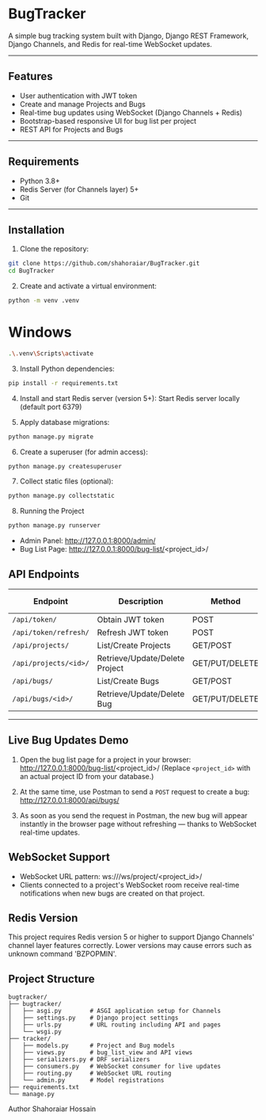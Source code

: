 # BugTracker

A simple bug tracking system built with Django, Django REST Framework, Django Channels, and Redis for real-time WebSocket updates.

---

## Features

- User authentication with JWT token
- Create and manage Projects and Bugs
- Real-time bug updates using WebSocket (Django Channels + Redis)
- Bootstrap-based responsive UI for bug list per project
- REST API for Projects and Bugs

---

## Requirements

- Python 3.8+
- Redis Server (for Channels layer) 5+
- Git

---

## Installation

1. Clone the repository:

```bash
git clone https://github.com/shahoraiar/BugTracker.git
cd BugTracker
```

2. Create and activate a virtual environment:
 ```bash
python -m venv .venv
```

# Windows
```bash
.\.venv\Scripts\activate
```

3. Install Python dependencies:
```bash
pip install -r requirements.txt
```

4. Install and start Redis server (version 5+):
Start Redis server locally (default port 6379)

5. Apply database migrations:
```bash
python manage.py migrate
```

6. Create a superuser (for admin access):
```bash
python manage.py createsuperuser
```

7. Collect static files (optional):
```bash
python manage.py collectstatic
```

8. Running the Project
```bash
python manage.py runserver
```

- Admin Panel: http://127.0.0.1:8000/admin/
- Bug List Page: http://127.0.0.1:8000/bug-list/<project_id>/

## API Endpoints
| Endpoint              | Description                    | Method         | Auth Required |
| --------------------- | ------------------------------ | -------------- | ------------- |
| `/api/token/`         | Obtain JWT token               | POST           | No            |
| `/api/token/refresh/` | Refresh JWT token              | POST           | No            |
| `/api/projects/`      | List/Create Projects           | GET/POST       | Yes           |
| `/api/projects/<id>/` | Retrieve/Update/Delete Project | GET/PUT/DELETE | Yes           |
| `/api/bugs/`          | List/Create Bugs               | GET/POST       | Yes           |
| `/api/bugs/<id>/`     | Retrieve/Update/Delete Bug     | GET/PUT/DELETE | Yes           |

---
## Live Bug Updates Demo
1. Open the bug list page for a project in your browser:
   http://127.0.0.1:8000/bug-list/<project_id>/
   (Replace `<project_id>` with an actual project ID from your database.)

2. At the same time, use Postman to send a `POST` request to create a bug:
  http://127.0.0.1:8000/api/bugs/

3. As soon as you send the request in Postman, the new bug will appear instantly in the browser page without refreshing — thanks to WebSocket real-time updates.

## WebSocket Support
- WebSocket URL pattern: ws://<host>/ws/project/<project_id>/
- Clients connected to a project's WebSocket room receive real-time notifications when new bugs are created on that project.

## Redis Version
This project requires Redis version 5 or higher to support Django Channels' channel layer features correctly. Lower versions may cause errors such as unknown command 'BZPOPMIN'.


## Project Structure

```text
bugtracker/
├── bugtracker/
│   ├── asgi.py        # ASGI application setup for Channels
│   ├── settings.py    # Django project settings
│   ├── urls.py        # URL routing including API and pages
│   └── wsgi.py
├── tracker/
│   ├── models.py      # Project and Bug models
│   ├── views.py       # bug_list_view and API views
│   ├── serializers.py # DRF serializers
│   ├── consumers.py   # WebSocket consumer for live updates
│   ├── routing.py     # WebSocket URL routing
│   └── admin.py       # Model registrations
├── requirements.txt
└── manage.py
```



Author
Shahoraiar Hossain
